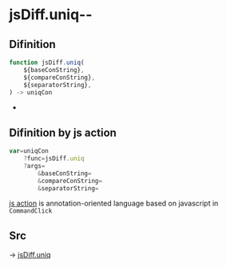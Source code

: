# jsDiff.uniq--

## Difinition

```js.js
function jsDiff.uniq(
	${baseConString},
	${compareConString},
	${separatorString},
) -> uniqCon
```

- 


## Difinition by js action

```js.js
var=uniqCon
	?func=jsDiff.uniq
	?args=
		&baseConString=
		&compareConString=
		&separatorString=
```

[js action](#) is annotation-oriented language based on javascript in `CommandClick`



## Src

-> [jsDiff.uniq](https://github.com/puutaro/CommandClick/blob/master/app/src/main/java/com/puutaro/commandclick/fragment_lib/terminal_fragment/js_interface/text/JsDiff.kt#L29)


